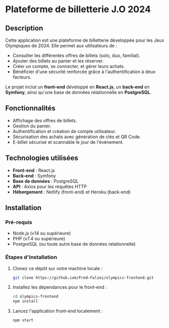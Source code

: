 # Plateforme de billetterie J.O 2024

## Description

Cette application est une plateforme de billetterie développée pour les Jeux Olympiques de 2024. Elle permet aux utilisateurs de :
- Consulter les différentes offres de billets (solo, duo, familial).
- Ajouter des billets au panier et les réserver.
- Créer un compte, se connecter, et gérer leurs achats.
- Bénéficier d'une sécurité renforcée grâce à l'authentification à deux facteurs.

Le projet inclut un **front-end** développé en **React.js**, un **back-end** en **Symfony**, ainsi qu'une base de données relationnelle en **PostgreSQL**.

## Fonctionnalités

- Affichage des offres de billets.
- Gestion du panier.
- Authentification et création de compte utilisateur.
- Sécurisation des achats avec génération de clés et QR Code.
- E-billet sécurisé et scannable le jour de l'événement.

## Technologies utilisées

- **Front-end** : React.js
- **Back-end** : Symfony
- **Base de données** : PostgreSQL
- **API** : Axios pour les requêtes HTTP
- **Hébergement** : Netlify (front-end) et Heroku (back-end)

## Installation

### Pré-requis

- Node.js (v14 ou supérieure)
- PHP (v7.4 ou supérieure)
- PostgreSQL (ou toute autre base de données relationnelle)

### Étapes d'installation

1. Clonez ce dépôt sur votre machine locale :

   ```bash
   git clone https://github.com/Fred-Falzoi/olympics-frontend.git

2. Installez les dépendances pour le front-end :
   ```bash
   cd olympics-frontend
   npm install

3. Lancez l'application front-end localement :
   ```bash
   npm start
